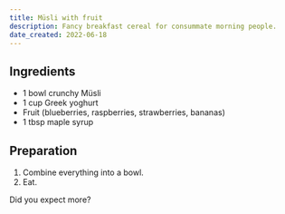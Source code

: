 ```yaml
---
title: Müsli with fruit
description: Fancy breakfast cereal for consummate morning people.
date_created: 2022-06-18
---
```


## Ingredients

- 1 bowl crunchy Müsli
- 1 cup Greek yoghurt
- Fruit (blueberries, raspberries, strawberries, bananas)
- 1 tbsp maple syrup

## Preparation

1. Combine everything into a bowl.
2. Eat.

Did you expect more?